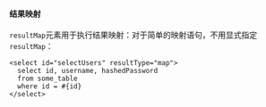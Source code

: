 #### 结果映射

`resultMap`元素用于执行结果映射：对于简单的映射语句，不用显式指定`resultMap`：

```
<select id="selectUsers" resultType="map">
  select id, username, hashedPassword
  from some_table
  where id = #{id}
</select>
```

